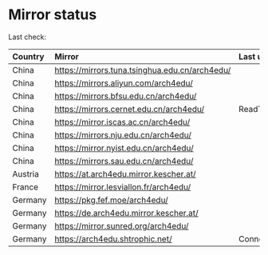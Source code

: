 <script src="./time.js"></script>
# Mirror status
Last check: <script type="text/javascript">localize(1753910792.3607435);</script>

|Country|Mirror|Last update|
|:------|:-----|:----------|
|China|https://mirrors.tuna.tsinghua.edu.cn/arch4edu/|<script type="text/javascript">localize(1753901464);</script>|
|China|https://mirrors.aliyun.com/arch4edu/|<script type="text/javascript">localize(1753901464);</script>|
|China|https://mirrors.bfsu.edu.cn/arch4edu/|<script type="text/javascript">localize(1753858728);</script>|
|China|https://mirrors.cernet.edu.cn/arch4edu/|ReadTimeout|
|China|https://mirror.iscas.ac.cn/arch4edu/|<script type="text/javascript">localize(1753858728);</script>|
|China|https://mirrors.nju.edu.cn/arch4edu/|<script type="text/javascript">localize(1753815127);</script>|
|China|https://mirror.nyist.edu.cn/arch4edu/|<script type="text/javascript">localize(1753858728);</script>|
|China|https://mirrors.sau.edu.cn/arch4edu/|<script type="text/javascript">localize(1753815127);</script>|
|Austria|https://at.arch4edu.mirror.kescher.at/|<script type="text/javascript">localize(1753858728);</script>|
|France|https://mirror.lesviallon.fr/arch4edu/|<script type="text/javascript">localize(1753858728);</script>|
|Germany|https://pkg.fef.moe/arch4edu/|<script type="text/javascript">localize(1753858728);</script>|
|Germany|https://de.arch4edu.mirror.kescher.at/|<script type="text/javascript">localize(1753858728);</script>|
|Germany|https://mirror.sunred.org/arch4edu/|<script type="text/javascript">localize(1753858728);</script>|
|Germany|https://arch4edu.shtrophic.net/|ConnectionError|

<script src="./tablefilter/tablefilter.js"></script>
<script src="./table.js"></script>